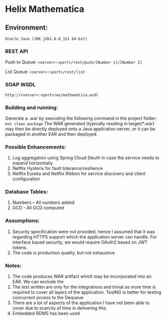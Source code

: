 # Helix Mathematica

## Environment:
```Oracle Java (JDK jdk1.8.0_151 64-bit)```

### REST API
Push to Queue: ```<server>:<port>/rest/push/[Number 1]/[Number 2]```

List Queue: ```<server>:<port>/rest/list```

### SOAP WSDL
```http://<server>:<port>/ws/mathematica.wsdl```

### Building and running:
Generate a .war by executing the following command in the project folder:
```mvn clean package```
The WAR generated (typically residing in target/*.war) may then be directly deployed onto a Java application server, or it can be packaged in another EAR and then deployed.

### Possible Enhancements:
1.	Log aggregation using Spring Cloud Sleuth in case the service needs to expand horizontally
2.	Netflix Hysterix for fault tolerance/resilience
3.	Netflix Eureka and Netflix Ribbon for service discovery and client configuration

### Database Tables:
1.	Numbers – All numbers added
2.	GCD - All GCD computed

### Assumptions:
1.	Security specification were not provided, hence I assumed that it was regarding HTTPS support which the application server can handle. For interface based security, we would require OAuth2 based on JWT tokens.
2.	The code is production quality, but not exhaustive

### Notes:
1.	The code produces WAR artifact which may be incorporated into an EAR. We can exclude the 
2.	The test written are only for the integrations and trivial as more time is required to cover all layers of the application. TestNG is better for testing concurrent access to the Dequeue
3.	There are a lot of aspects of the application I have not been able to cover due to scarcity of time in delivering this.
4.	Embedded RDMS has been used
